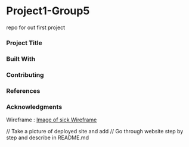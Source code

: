# Project1-Group5
repo for out first project
### Project Title
### Built With
### Contributing
### References
### Acknowledgments

Wireframe : [Image of sick Wireframe](IMG_0129.jpg)

// Take a picture of deployed site and add
// Go through website step by step and describe in README.md